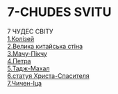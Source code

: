 # 7-CHUDES SVITU
<html>
    <Head>
        <meta charset="UTF-8">
        <title>7 ЧУДЕС СВІТУ</title>
        <link href="style.css" rel="stylesheet" type="text/css"/>
    </Head>
    <body>
        <div class="golovna">7 ЧУДЕС СВІТУ</div>
        <div class="kolizey">
            <a class='zagolovok1' href="kolizey.html">1.Колізей</a></br>
            <a class='zagolovok2' href="stina.html">2.Велика китайська стіна</a></br>
            <a class='zagolovok3' href="machupickchu.html">3.Мачу-Пікчу</a></br>
            <a class='zagolovok4' href="Petra.html">4.Петра</a></br>
            <a class='zagolovok5' href="tajmahal.html">5.Тадж-Махал</a></br>
            <a class='zagolovok6' href="statue.html">6.статуя Христа-Спасителя</a></br>
            <a class='zagolovok7' href="chicheniza.html">7.Чичен-Іца</a></br>
        </div>
    </body>
</html>
